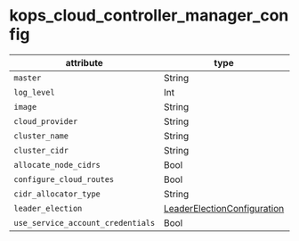 # kops_cloud_controller_manager_config

| attribute | type | optional | required | computed |
| --- | --- | --- | --- | --- |
| `master` | String |  | Yes |  |
| `log_level` | Int |  | Yes |  |
| `image` | String |  | Yes |  |
| `cloud_provider` | String |  | Yes |  |
| `cluster_name` | String |  | Yes |  |
| `cluster_cidr` | String |  | Yes |  |
| `allocate_node_cidrs` | Bool |  | Yes |  |
| `configure_cloud_routes` | Bool |  | Yes |  |
| `cidr_allocator_type` | String |  | Yes |  |
| `leader_election` | [LeaderElectionConfiguration](./LeaderElectionConfiguration.md) |  | Yes |  |
| `use_service_account_credentials` | Bool |  | Yes |  |
